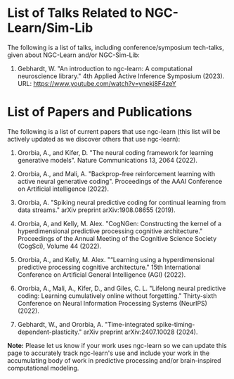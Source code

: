 # List of Talks Related to NGC-Learn/Sim-Lib

The following is a list of talks, including conference/symposium tech-talks, 
given about NGC-Learn and/or NGC-Sim-Lib:

1. Gebhardt, W. "An introduction to ngc-learn: A computational neuroscience library." 4th Applied Active Inference Symposium (2023). URL: https://www.youtube.com/watch?v=ynekj8F4zeY

# List of Papers and Publications

The following is a list of current papers that use ngc-learn (this list will be
actively updated as we discover others that use ngc-learn):

1. Ororbia, A., and Kifer, D. "The neural coding framework for learning generative models". Nature Communications 13, 2064 (2022).

2. Ororbia, A., and Mali, A. "Backprop-free reinforcement learning with active neural generative coding". Proceedings of the AAAI Conference on Artificial intelligence (2022).

3. Ororbia, A. "Spiking neural predictive coding for continual learning from data streams." arXiv preprint arXiv:1908.08655 (2019).

4. Ororbia, A, and Kelly, M. Alex. "CogNGen: Constructing the kernel of a hyperdimensional predictive processing cognitive architecture."
Proceedings of the Annual Meeting of the Cognitive Science Society (CogSci), Volume 44 (2022).

5. Ororbia, A., and Kelly, M. Alex. "“Learning using a hyperdimensional predictive processing cognitive architecture." 15th International Conference on Artificial General Intelligence (AGI) (2022).

6. Ororbia, A., Mali, A., Kifer, D., and Giles, C. L. "Lifelong neural predictive coding: Learning cumulatively online without 
forgetting." Thirty-sixth Conference on Neural Information Processing Systems (NeurIPS) (2022).

7. Gebhardt, W., and Ororbia, A. "Time-integrated spike-timing-dependent-plasticity." arXiv preprint arXiv:2407.10028 (2024).

<b>Note:</b> Please let us know if your work uses ngc-learn so we can update this page to accurately track 
ngc-learn's use and include your work in the accumulating body of work in predictive processing 
and/or brain-inspired computational modeling.
